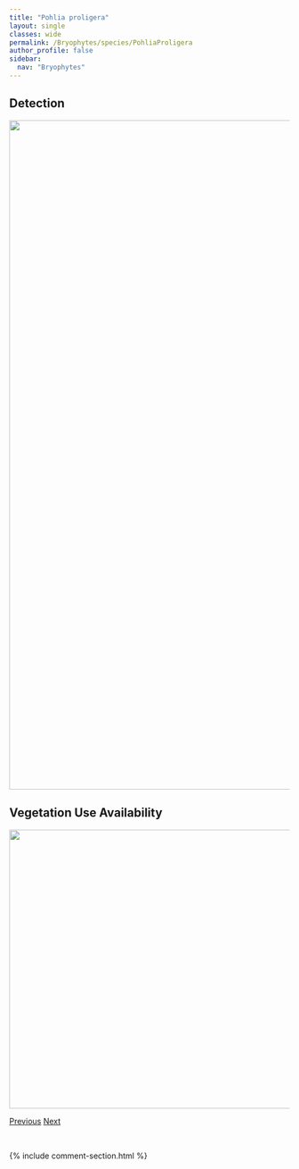 ```yaml
---
title: "Pohlia proligera"
layout: single
classes: wide
permalink: /Bryophytes/species/PohliaProligera
author_profile: false
sidebar:
  nav: "Bryophytes"
---
```


<h2>Detection</h2>

<a href="https://drive.google.com/uc?export=view&id=1H0lQS5KJAcqsRVZpvxFx_QRjY8gbSRSt">
<img src="https://drive.google.com/uc?export=view&id=1H0lQS5KJAcqsRVZpvxFx_QRjY8gbSRSt" height = "1200" width = "800">
</a>


<h2>Vegetation Use Availability</h2>

<a href="https://drive.google.com/uc?export=view&id=1n1bWu4gUhI5vNC9ybO2yu1JQ-tD5bBE_">
<img src="https://drive.google.com/uc?export=view&id=1n1bWu4gUhI5vNC9ybO2yu1JQ-tD5bBE_" height = "500" width = "1000">
</a>


<a href="/DevelopmentWebsite/Bryophytes/species/PohliaNutans" class="pagination--pager" title="Pohlia nutans">Previous</a> <a href="/DevelopmentWebsite/Bryophytes/species/PohliaWahlenbergii" class="pagination--pager" title="Pohlia wahlenbergii">Next</a>

<p>&nbsp;</p>

{% include comment-section.html %}

